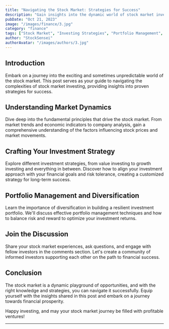 ```yaml
---
title: "Navigating the Stock Market: Strategies for Success"
description: "Gain insights into the dynamic world of stock market investing, exploring strategies to make informed decisions and build a robust investment portfolio."
pubDate: "Oct 21, 2023"
image: "/images/finance/3.jpg"
category: "finance"
tags: ["Stock Market", "Investing Strategies", "Portfolio Management", "Market Trends"]
author: "StockSensei"
authorAvatar: "/images/authors/3.jpg"
---
```


## Introduction

Embark on a journey into the exciting and sometimes unpredictable world of the stock market. This post serves as your guide to navigating the complexities of stock market investing, providing insights into proven strategies for success.

## Understanding Market Dynamics

Dive deep into the fundamental principles that drive the stock market. From market trends and economic indicators to company analysis, gain a comprehensive understanding of the factors influencing stock prices and market movements.

## Crafting Your Investment Strategy

Explore different investment strategies, from value investing to growth investing and everything in between. Discover how to align your investment approach with your financial goals and risk tolerance, creating a customized strategy for long-term success.

## Portfolio Management and Diversification

Learn the importance of diversification in building a resilient investment portfolio. We'll discuss effective portfolio management techniques and how to balance risk and reward to optimize your investment returns.

## Join the Discussion

Share your stock market experiences, ask questions, and engage with fellow investors in the comments section. Let's create a community of informed investors supporting each other on the path to financial success.

## Conclusion

The stock market is a dynamic playground of opportunities, and with the right knowledge and strategies, you can navigate it successfully. Equip yourself with the insights shared in this post and embark on a journey towards financial prosperity.

Happy investing, and may your stock market journey be filled with profitable ventures!

---
